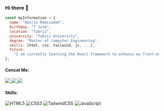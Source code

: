 ### Hi there 👋

```js
const myInformation = {
  name: "Nasrin Mamizadeh",
  birthday: "7 June",
  location: "Tabriz", 
  university: "Tabriz University",
  degree: "Master of Computer Engineering",
  skills: [html, css, tailwind, js, ...],
  future:
    "I am currently learning the React framework to enhance my front-end abilities",
};
```
#### Concat Me:
<p>
  <a href="https://instagram.com/nasrin._.mzd1/">
    <img src="https://img.shields.io/badge/Instagram-@nasrin._.mzd1-red?style=flat&logo=instagram" />
  </a>
  <a href="https://t.me/Nasrin_mzd/">
    <img src="https://img.shields.io/badge/Telegram-@Nasrin_mzd-blue?style=flat&logo=telegram" />
  </a>
  <a href="mailto:nasriiin2016@gmail.com">
      <img src="https://img.shields.io/badge/Email-nasriiin2016@gmail.com-darkred?style=flat&logo=gmail" /> 
  </a>
</p>

#### Skills:
![HTML5](https://img.shields.io/badge/html5-%23E34F26.svg?style=for-the-badge&logo=html5&logoColor=white)
![CSS3](https://img.shields.io/badge/css3-%231572B6.svg?style=for-the-badge&logo=css3&logoColor=white)
![TailwindCSS](https://img.shields.io/badge/tailwindcss-%2338B2AC.svg?style=for-the-badge&logo=tailwind-css&logoColor=white)
![JavaScript](https://img.shields.io/badge/javascript-%23323330.svg?style=for-the-badge&logo=javascript&logoColor=%23F7DF1E)
